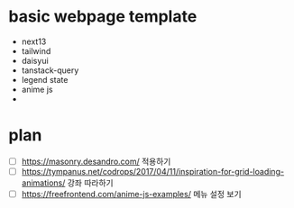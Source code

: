 # basic webpage template
- next13
- tailwind
- daisyui
- tanstack-query
- legend state
- anime js 
- 

# plan
- [ ] https://masonry.desandro.com/ 적용하기 
- [ ] https://tympanus.net/codrops/2017/04/11/inspiration-for-grid-loading-animations/ 강좌 따라하기 
- [ ] https://freefrontend.com/anime-js-examples/ 메뉴 설정 보기 
